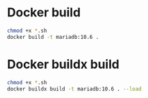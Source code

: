 # Docker build
```sh
chmod +x *.sh
docker build -t mariadb:10.6 .
```

# Docker buildx build
```sh
chmod +x *.sh
docker buildx build -t mariadb:10.6 . --load
```
